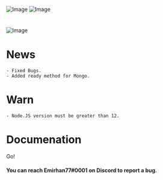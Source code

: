 ![Image](https://img.shields.io/npm/v/erax.db?color=%2351F9C0&label=erax.db)
![Image](https://img.shields.io/npm/dt/erax.db.svg?color=%2351FC0&maxAge=3600)

#

![Image](https://nodei.co/npm/erax.db.png?downloads=true&downloadRank=true&stars=true)

# News

```npm
- Fixed Bugs.
- Added ready method for Mongo.
```

# Warn

```npm
- Node.JS version must be greater than 12.
```

# Documenation
<a href="http://eraxdb.js.org/documenation/" style="text-decoration: none;">Go!</a>

#### You can reach Emirhan77#0001 on Discord to report a bug.
